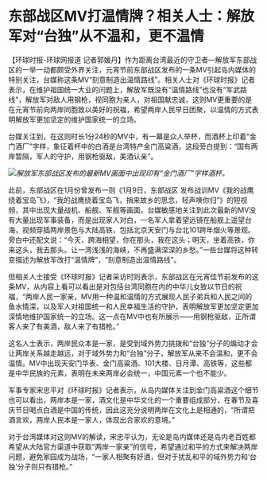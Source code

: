 # 东部战区MV打温情牌？相关人士：解放军对“台独”从不温和，更不温情

【环球时报-环球网报道
记者郭媛丹】作为距离台湾最近的守卫者—解放军东部战区的一举一动都颇受外界关注，元宵节前东部战区发布的一条MV引起岛内媒体的特别关注，台媒称这条MV“刻意制造出温情路线”。相关人士对《环球时报》记者表示，在维护祖国统一大业的问题上，解放军既没有“温情路线”也没有“军武路线”，解放军对敌人用钢枪，视同胞为亲人，对祖国献忠诚，这则MV更重要的是在元宵节前向两岸同胞致以美好的祝福，希望两岸人民早日团聚，以温情的方式表明解放军更加坚定的维护国家统一的立场。

台媒关注到，在这则时长1分24秒的MV中，有一幕是众人举杯，而酒杯上印着“金门酒厂”字样，象征着杯中的白酒是台湾特产金门高粱酒，这段旁白提到：“国有两岸暂隔，军人的守护，用钢枪驱敌，美酒认亲”。

![](https://inews.gtimg.com/newsapp_bt/0/15646908157/1000)_解放军东部战区发布的最新MV画面中出现印有“金门酒厂”字样酒杯。_

此前，东部战区在1月份曾发布一则《1月9日，东部战区
发布战训MV《我的战鹰绕着宝岛飞》，“我的战鹰绕着宝岛飞，捎来故乡的思念，轻声唤你归”》的短视频，其中出现大量战机、船舰、军舰等画面。台媒敏感地关注到此次最新的MV没有大量出现军事装备，而是出现家人对白，一名军人拿着望远镜在船舰上遥望台海，视频穿插两岸景色与大陆高铁，包括北京天安门与台北101跨年烟火等景观。旁白中还配文说：“今天，跨海相望，你在那头，我在这头；明天，坐着高铁，你来这头，我去那头。让一湾浅浅的海峡，不再盛满深深的乡愁。”一些台媒将这种转变描述为解放军改打“温情牌”，“刻意制造出温情路线”。

但相关人士接受《环球时报》记者采访时则表示，东部战区在元宵佳节前发布的这条MV，从内容上看可以看出是对包括台湾同胞在内的中华儿女致以节日的祝福，“两岸人民一家亲，MV用一种温和温情的方式展现人民子弟兵和人民之间的鱼水情深，以及军人对祖国统一和人民幸福生活的守护，表明解放军更加坚定更加深情地维护国家统一的立场。这一点在MV中也有所展示——用钢枪驱敌，正所谓客人来了有美酒，敌人来了有猎枪。”

这名人士表示，两岸民众本是一家，是受到域外势力挑拨和“台独”分子的煽动才会让两岸关系越走越远，对于域外势力和“台独”分子，解放军从来不会温和，更不会温情。MV中出现天安门华表、金门高粱酒、101大楼、日月潭、高铁等，这些都是中华民族的元素，表明在未来两岸必会统一，中国元素一个也不能少。

军事专家宋忠平对《环球时报》记者表示，从岛内媒体关注到金门高粱酒这个细节也可以看出，两岸本是一家，酒文化是中华文化的一个重要组成部分，在春节及喜庆节日喝点白酒是中国的传统，因此这充分说明两岸在文化上是相通的，“所谓把酒言欢，两岸人民本是一家人，体现出合家欢的意境。”

对于台湾媒体对这则MV的解读，宋忠平认为，无论是岛内媒体还是岛内老百姓都希望从大陆官方渠道中获取“两岸一家亲”的信号，希望通过和平的方式来解决两岸问题，避免家园成为战场，“一家人相聚有好酒，但对于扰乱和平的域外势力和‘台独’分子则只有猎枪。”


